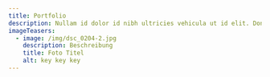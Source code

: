 ```yaml
---
title: Portfolio
description: Nullam id dolor id nibh ultricies vehicula ut id elit. Donec sed odio dui.
imageTeasers:
  - image: /img/dsc_0204-2.jpg
    description: Beschreibung
    title: Foto Titel
    alt: key key key
---
```

